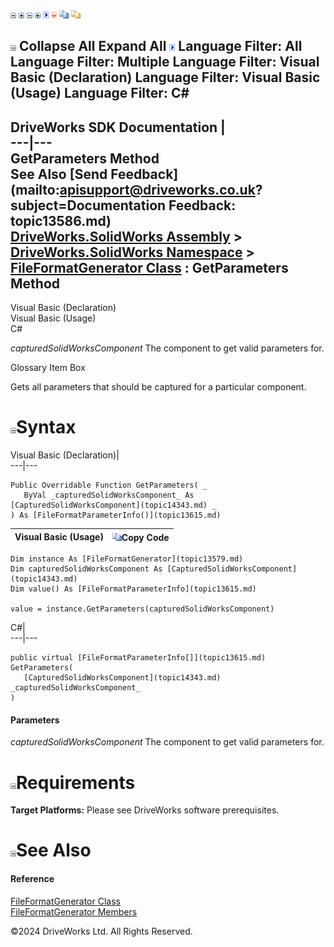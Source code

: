 ![](dotnetimages/collapse.gif) ![](dotnetimages/expand.gif) ![](dotnetimages/collapse.gif) ![](dotnetimages/expand.gif) ![](dotnetimages/drpdown.gif) ![](dotnetimages/drpdown_orange.gif) ![](dotnetimages/copycode.gif) ![](dotnetimages/copycodeHighlight.gif)

![](dotnetimages/collapse.gif) Collapse All Expand All ![](dotnetimages/drpdown.gif) Language Filter: All  Language Filter: Multiple  Language Filter: Visual Basic (Declaration) Language Filter: Visual Basic (Usage) Language Filter: C#  
---  
DriveWorks SDK Documentation  |   
---|---  
GetParameters Method   
See Also [Send Feedback](mailto:apisupport@driveworks.co.uk?subject=Documentation Feedback: topic13586.md)  
[DriveWorks.SolidWorks Assembly](topic13342.md) > [DriveWorks.SolidWorks Namespace](topic13345.md) > [FileFormatGenerator Class](topic13579.md) : GetParameters Method  
---  
  
Visual Basic (Declaration)    
Visual Basic (Usage)    
C# 

_capturedSolidWorksComponent_
    The component to get valid parameters for.

Glossary Item Box

Gets all parameters that should be captured for a particular component. 

# ![](dotnetimages/collapse.gif)Syntax

Visual Basic (Declaration)|   
---|---  
      
    
    Public Overridable Function GetParameters( _
       ByVal _capturedSolidWorksComponent_ As [CapturedSolidWorksComponent](topic14343.md) _
    ) As [FileFormatParameterInfo()](topic13615.md)  
  
Visual Basic (Usage)| ![](dotnetimages/copycode.gif)Copy Code  
---|---  
      
    
    Dim instance As [FileFormatGenerator](topic13579.md)
    Dim capturedSolidWorksComponent As [CapturedSolidWorksComponent](topic14343.md)
    Dim value() As [FileFormatParameterInfo](topic13615.md)
     
    value = instance.GetParameters(capturedSolidWorksComponent)  
  
C#|   
---|---  
      
    
    public virtual [FileFormatParameterInfo[]](topic13615.md) GetParameters( 
       [CapturedSolidWorksComponent](topic14343.md) _capturedSolidWorksComponent_
    )  
  
#### Parameters

 _capturedSolidWorksComponent_
    The component to get valid parameters for.

# ![](dotnetimages/collapse.gif)Requirements

**Target Platforms:** Please see DriveWorks software prerequisites.

# ![](dotnetimages/collapse.gif)See Also

#### Reference

[FileFormatGenerator Class](topic13579.md)   
[FileFormatGenerator Members](topic13580.md)

©2024 DriveWorks Ltd. All Rights Reserved.
